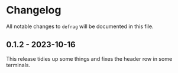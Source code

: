 # Changelog

All notable changes to `defrag` will be documented in this file.

## 0.1.2 - 2023-10-16

This release tidies up some things and fixes the header row in some terminals.
